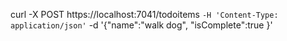curl -X POST https://localhost:7041/todoitems `
    -H 'Content-Type: application/json' `
    -d '{"name":"walk dog", "isComplete":true }'